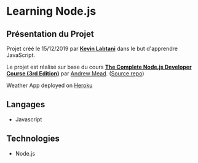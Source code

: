 # Learning Node.js

## Présentation du Projet

Projet créé le 15/12/2019 par [**Kevin Labtani**](https://github.com/kevin-labtani) dans le but d'apprendre JavaScript.

Le projet est réalisé sur base du cours [**The Complete Node.js Developer Course (3rd Edition)**](https://www.udemy.com/course/the-complete-nodejs-developer-course-2/) par [Andrew Mead](https://mead.io/). ([Source repo](https://github.com/andrewjmead/node-course-v3-code))

Weather App deployed on [Heroku](https://kevlab-weather-application.herokuapp.com/)

## Langages

- Javascript

## Technologies

- Node.js
